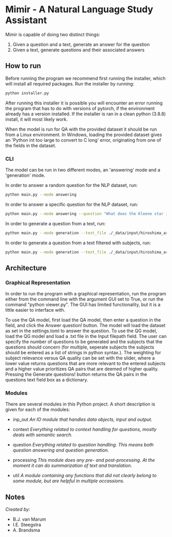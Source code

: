 # Mimir - A Natural Language Study Assistant

Mimir is capable of doing two distinct things:

1. Given a question and a text, generate an answer for the question
2. Given a text, generate questions and their associated answers

## How to run

Before running the program we recommend first running the installer, which will install all required packages. Run the installer by running:

```bash
python installer.py
```
After running this installer it is possible you will encounter an error running the program that has to do with versions of pytorch, if the environment already has a version installed. If the installer is ran in a clean python (3.8.8) install, it will most likely work. 

When the model is run for QA with the provided dataset it should be run from a Linux environment. In Windows, loading the provided dataset gives an 'Python int too large to convert to C long' error, originating from one of the fields in the dataset.

### CLI
The model can be run in two different modes, an 'answering' mode and a 'generation' mode.

In order to answer a random question for the NLP dataset, run:
```bash
python main.py --mode answering
```

In order to answer a specific question for the NLP dataset, run:
```bash
python main.py --mode answering --question "What does the Kleene star in Regex mean?" 
```

In order to generate a question from a text, run:
```bash
python main.py --mode generation --text_file ./_data/input/hiroshima_article.txt
```

In order to generate a question from a text filtered with subjects, run:
```bash
python main.py --mode generation --text_file ./_data/input/hiroshima_article.txt --subjects fire bomb hospital
```

## Architecture

### Graphical Representation

In order to run the program with a graphical representation, run the program either from the command line with the argument GUI set to True, or run the command "python viewer.py".
The GUI has limited functionality, but it is a little easier to interface with.

To use the QA model, first load the QA model, then enter a question in the field, and click the Answer question! button. The model will load the dataset as set in the settings.toml to answer the question.
To use the QG model, load the QG model and load a .txt file in the Input filepath field. The user can specify the number of questions to be generated and the subjects that the questions should concern (for multiple, seperate subjects the subjects should be entered as a list of strings in python syntax.). The weighting for subject relevance versus QA quality can be set with the slider, where a lower value returns questions that are more relevant to the entered subjects and a higher value prioritizes QA pairs that are deemed of higher quality.
Pressing the Generate questions! button returns the QA pairs in the questions text field box as a dictionary.
### Modules

There are several modules in this Python project. A short description is given for each of the modules:

- inp_out
*An IO module that handles data objects, input and output.*

- context
*Everything related to context handling for questions, mostly deals with semantic search.*

- question
*Everything related to question handling. This means both question answering and question generation.*

- processing
*This module does any pre- and post-processing. At the moment it can do summarization of text and translation.*

- util
*A module containing any functions that did not clearly belong to some module, but are helpful in multiple occassions.*


## Notes

*Created by:*
- B.J. van Marum
- I.E. Steegstra
- A. Brandsma

